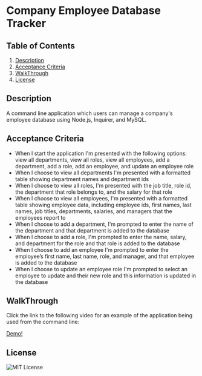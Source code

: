 # Company Employee Database Tracker

## Table of Contents

1. [Description](#description)
2. [Acceptance Criteria](#acceptance-criteria)
3. [WalkThrough](#walkthrough)
4. [License](#license)

## Description

A command line application which users can manage a company's employee database using Node.js, Inquirer, and MySQL.

## Acceptance Criteria

- When I start the application I'm presented with the following options: view all departments, view all roles, view all employees, add a department, add a role, add an employee, and update an employee role
- When I choose to view all departments I'm presented with a formatted table showing department names and department ids
- When I choose to view all roles, I'm presented with the job title, role id, the department that role belongs to, and the salary for that role
- When I choose to view all employees, I'm presented with a formatted table showing employee data, including employee ids, first names, last names, job titles, departments, salaries, and managers that the employees report to
- When I choose to add a department, I'm prompted to enter the name of the department and that department is added to the database
- When I choose to add a role, I'm prompted to enter the name, salary, and department for the role and that role is added to the database
- When I choose to add an employee I'm prompted to enter the employee’s first name, last name, role, and manager, and that employee is added to the database
- When I choose to update an employee role I'm prompted to select an employee to update and their new role and this information is updated in the database

## WalkThrough

Click the link to the following video for an example of the application being used from the command line:

[ Demo!](https://drive.google.com/file/d/1hCM_2f3Pm1eOjfHKuDEPyN0VEiSMdaGV/view?usp=sharing)

## License

![MIT License](https://img.shields.io/badge/License-MIT-brightgreen)
